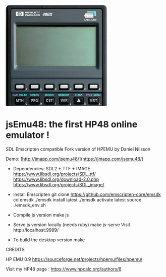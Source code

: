 ![jsEmu48 Sources](logo.png)
# jsEmu48: the first HP48 online emulator !
SDL Emscripten compatible Fork version of HPEMU by Daniel Nilsson

Demo: [http://jmapp.com/jsemu48/](https://jmapp.com/jsemu48/)


* Dependencies: SDL2 + TTF + IMAGE
https://www.libsdl.org/projects/SDL_ttf/
https://www.libsdl.org/download-2.0.php
https://www.libsdl.org/projects/SDL_image/

* Install Emscripten
git clone https://github.com/emscripten-core/emsdk
cd emsdk
./emsdk install latest
./emsdk activate latest
source ./emsdk_env.sh

* Compile js version
make js

* Serve js version locally (needs ruby)
make js-serve
Visit http://localhost:9999/

* To build the desktop version
make


CREDITS

HP EMU 0.9
https://sourceforge.net/projects/hpemu/files/hpemu/


Visit my HP48 page : https://www.hpcalc.org/authors/8
